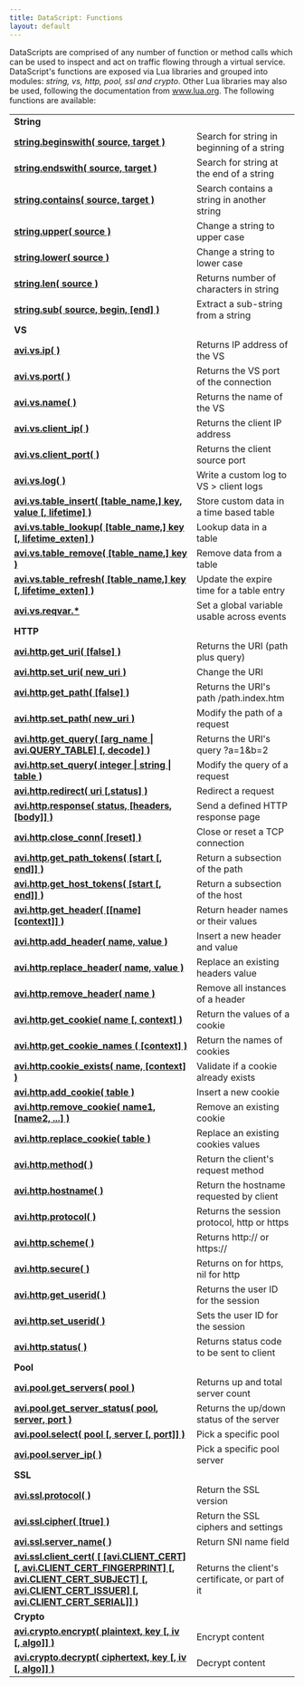 ```yaml
---
title: DataScript: Functions
layout: default
---
```

DataScripts are comprised of any number of function or method calls which can be used to inspect and act on traffic flowing through a virtual service. DataScript's functions are exposed via Lua libraries and grouped into modules: *string, vs, http, pool, ssl and crypto*. Other Lua libraries may also be used, following the documentation from <a href="http://www.lua.org">www.lua.org</a>. The following functions are available:
<table class="table table-hover"> 
 <tbody> 
  <tr> 
   <td width="426"><strong>String</strong></td> 
   <td width="274"></td> 
  </tr> 
  <tr> 
   <td width="426"><strong><a href="/datascript-string-beginswith/">string.beginswith( source, target )</a></strong></td> 
   <td width="274">Search for string in beginning of a string</td> 
  </tr> 
  <tr> 
   <td width="426"><strong><a href="/datascript-string-endswith/">string.endswith( source, target )</a></strong></td> 
   <td width="274">Search for string at the end of a string</td> 
  </tr> 
  <tr> 
   <td width="426"><strong><a href="/datascript-string-contains/">string.contains( source, target )</a></strong></td> 
   <td width="274">Search contains a string in another string</td> 
  </tr> 
  <tr> 
   <td width="426"><strong><a href="/datascript-string-upper/">string.upper( source )</a></strong></td> 
   <td width="274">Change a string to upper case</td> 
  </tr> 
  <tr> 
   <td width="426"><strong><a href="/datascript-string-lower/">string.lower( source )</a></strong></td> 
   <td width="274">Change a string to lower case</td> 
  </tr> 
  <tr> 
   <td width="426"><strong><a href="/datascript-string-len/">string.len( source )</a></strong></td> 
   <td width="274">Returns number of characters in string</td> 
  </tr> 
  <tr> 
   <td width="426"><strong><a href="/datascript-string-sub/">string.sub( source, begin, [end] )</a></strong></td> 
   <td width="274">Extract a sub-string from a string</td> 
  </tr> 
  <tr> 
   <td width="426"><b>VS</b></td> 
   <td width="274"></td> 
  </tr> 
  <tr> 
   <td width="426"><strong><a href="/datascript-avi-vs-ip/">avi.vs.ip( )</a></strong></td> 
   <td width="274">Returns IP address of the VS</td> 
  </tr> 
  <tr> 
   <td width="426"><strong><a href="/datascript-avi-vs-port/">avi.vs.port( )</a></strong></td> 
   <td width="274">Returns the VS port of the connection</td> 
  </tr> 
  <tr> 
   <td width="426"><strong><a href="/datascript-avi-vs-name/">avi.vs.name( )</a></strong></td> 
   <td width="274">Returns the name of the VS</td> 
  </tr> 
  <tr> 
   <td width="426"><strong><a href="/datascript-avi-vs-client_ip/">avi.vs.client_ip( )</a></strong></td> 
   <td width="274">Returns the client IP address</td> 
  </tr> 
  <tr> 
   <td width="426"><strong><a href="/datascript-avi-vs-client_port/">avi.vs.client_port( )</a></strong></td> 
   <td width="274">Returns the client source port</td> 
  </tr> 
  <tr> 
   <td width="426"><strong><a href="/datascript-avi-vs-log/">avi.vs.log( )</a></strong></td> 
   <td width="274">Write a custom log to VS &gt; client logs</td> 
  </tr> 
  <tr> 
   <td width="426"><strong><a href="/datascript-avi-vs-table_insert/">avi.vs.table_insert( [table_name,] key, value [, lifetime] )</a></strong></td> 
   <td width="274">Store custom data in a time based table</td> 
  </tr> 
  <tr> 
   <td width="426"><strong><a href="/datascript-avi-vs-table_lookup/">avi.vs.table_lookup( [table_name,] key [, lifetime_exten] )</a></strong></td> 
   <td width="274">Lookup data in a table</td> 
  </tr> 
  <tr> 
   <td width="426"><strong><a href="/datascript-avi-vs-table_remove/">avi.vs.table_remove( [table_name,] key )</a></strong></td> 
   <td width="274">Remove data from a table</td> 
  </tr> 
  <tr> 
   <td width="426"><strong><a href="/datascript-avi-vs-table_refresh/">avi.vs.table_refresh( [table_name,] key [, lifetime_exten] )</a></strong></td> 
   <td width="274">Update the expire time for a table entry</td> 
  </tr> 
  <tr> 
   <td width="426"><strong><a href="/datascript-avi-vs-reqvar/">avi.vs.reqvar.*</a></strong></td> 
   <td width="274">Set a global variable usable across events</td> 
  </tr> 
  <tr> 
   <td width="426"><strong> HTTP</strong></td> 
   <td width="274"></td> 
  </tr> 
  <tr> 
   <td width="426"><strong><a href="/datascript-avi-http-get_uri/">avi.http.get_uri( [false] )</a></strong></td> 
   <td width="274">Returns the URI (path plus query)</td> 
  </tr> 
  <tr> 
   <td width="426"><strong><a href="/datascript-avi-http-set_uri/">avi.http.set_uri( new_uri )</a></strong></td> 
   <td width="274">Change the URI</td> 
  </tr> 
  <tr> 
   <td width="426"><strong><a href="/datascript-avi-http-get_path/">avi.http.get_path( [false] )</a></strong></td> 
   <td width="274">Returns the URI's path /path.index.htm</td> 
  </tr> 
  <tr> 
   <td width="426"><strong><a href="/datascript-avi-http-set_path/">avi.http.set_path( new_uri )</a></strong></td> 
   <td width="274">Modify the path of a request</td> 
  </tr> 
  <tr> 
   <td width="426"><strong><a href="/datascript-avi-http-get_query/">avi.http.get_query( [arg_name | avi.QUERY_TABLE] [, decode] )</a></strong></td> 
   <td width="274">Returns the URI's query ?a=1&amp;b=2</td> 
  </tr> 
  <tr> 
   <td width="426"><strong><a href="/datascript-avi-http-set_query/">avi.http.set_query( integer | string | table )</a></strong></td> 
   <td width="274">Modify the query of a request</td> 
  </tr> 
  <tr> 
   <td width="426"><strong><a href="/datascript-avi-http-redirect/">avi.http.redirect( uri [,status] )</a></strong></td> 
   <td width="274">Redirect a request</td> 
  </tr> 
  <tr> 
   <td width="426"><strong><a href="/datascript-avi-http-response/">avi.http.response( status, [headers, [body]] )</a></strong></td> 
   <td width="274">Send a defined HTTP response page</td> 
  </tr> 
  <tr> 
   <td width="426"><strong><a href="/datascript-avi-http-close_conn/">avi.http.close_conn( [reset] )</a></strong></td> 
   <td width="274">Close or reset a TCP connection</td> 
  </tr> 
  <tr> 
   <td width="426"><strong><a href="/datascript-avi-http-get_path_tokens/">avi.http.get_path_tokens( [start [, end]] )</a></strong></td> 
   <td width="274">Return a subsection of the path</td> 
  </tr> 
  <tr> 
   <td width="426"><strong><a href="/datascript-avi-http_host_tokens/">avi.http.get_host_tokens( [start [, end]] )</a></strong></td> 
   <td width="274">Return a subsection of the host</td> 
  </tr> 
  <tr> 
   <td width="426"><strong><a href="/datascript-avi-http-get_header/">avi.http.get_header( [[name] [context]] )</a></strong></td> 
   <td width="274">Return header names or their values</td> 
  </tr> 
  <tr> 
   <td width="426"><strong><a href="/datascript-avi-http-add_header/">avi.http.add_header( name, value )</a></strong></td> 
   <td width="274">Insert a new header and value</td> 
  </tr> 
  <tr> 
   <td width="426"><strong><a href="/datascript-avi-http-replace_header/">avi.http.replace_header( name, value )</a></strong></td> 
   <td width="274">Replace an existing headers value</td> 
  </tr> 
  <tr> 
   <td width="426"><strong><a href="/datascript-avi-http-remove_header/">avi.http.remove_header( name )</a></strong></td> 
   <td width="274">Remove all instances of a header</td> 
  </tr> 
  <tr> 
   <td width="426"><strong><a href="/datascript-avi-http-get_cookie/">avi.http.get_cookie( name [, context] )</a></strong></td> 
   <td width="274">Return the values of a cookie</td> 
  </tr> 
  <tr> 
   <td width="426"><strong><a href="/datascript-avi-http-get_cookie_names/">avi.http.get_cookie_names ( [context] )</a></strong></td> 
   <td width="274">Return the names of cookies</td> 
  </tr> 
  <tr> 
   <td width="426"><strong><a href="/datascript-avi-http-cookie_exists/">avi.http.cookie_exists( name, [context] )</a></strong></td> 
   <td width="274">Validate if a cookie already exists</td> 
  </tr> 
  <tr> 
   <td width="426"><strong><a href="/datascript-avi-http-add_cookie/">avi.http.add_cookie( table )</a></strong></td> 
   <td width="274">Insert a new cookie</td> 
  </tr> 
  <tr> 
   <td width="426"><strong><a href="/datascript-avi-http-remove_cookie/">avi.http.remove_cookie( name1, [name2, ...] )</a></strong></td> 
   <td width="274">Remove an existing cookie</td> 
  </tr> 
  <tr> 
   <td width="426"><strong><a href="/datascript-avi-http-replace_cookie/">avi.http.replace_cookie( table )</a></strong></td> 
   <td width="274">Replace an existing cookies values</td> 
  </tr> 
  <tr> 
   <td width="426"><strong><a href="/datascript-avi-http-method/">avi.http.method( )</a></strong></td> 
   <td width="274">Return the client's request method</td> 
  </tr> 
  <tr> 
   <td width="426"><strong><a href="/datascript-avi-http-hostname/">avi.http.hostname( )</a></strong></td> 
   <td width="274">Return the hostname requested by client</td> 
  </tr> 
  <tr> 
   <td width="426"><strong><a href="/datascript-avi-http-protocol/">avi.http.protocol( )</a></strong></td> 
   <td width="274">Returns the session protocol, http or https</td> 
  </tr> 
  <tr> 
   <td width="426"><strong><a href="/datascript-avi-http-scheme/">avi.http.scheme( )</a></strong></td> 
   <td width="274">Returns http:// or https://</td> 
  </tr> 
  <tr> 
   <td width="426"><strong><a href="/datascript-avi-http-secure/">avi.http.secure( )</a></strong></td> 
   <td width="274">Returns on for https, nil for http</td> 
  </tr> 
  <tr> 
   <td width="426"><strong><a href="/datascript-avi-http-get_userid/">avi.http.get_userid( )</a></strong></td> 
   <td width="274">Returns the user ID for the session</td> 
  </tr> 
  <tr> 
   <td width="426"><strong><a href="/datascript-avi-http-set_userid/">avi.http.set_userid( )</a></strong></td> 
   <td width="274">Sets the user ID for the session</td> 
  </tr> 
  <tr> 
   <td width="426"><strong><a href="/datascript-avi-http-status/">avi.http.status( )</a></strong></td> 
   <td width="274">Returns status code to be sent to client</td> 
  </tr> 
  <tr> 
   <td width="426"><strong> Pool</strong></td> 
   <td width="274"></td> 
  </tr> 
  <tr> 
   <td width="426"><a href="/datascript-avi-pool-get_servers/"><strong>avi.pool.get_servers( pool )</strong></a></td> 
   <td width="274">Returns up and total server count</td> 
  </tr> 
  <tr> 
   <td width="426"><a href="/datascript-avi-pool-get_server_status/"><strong>avi.pool.get_server_status( pool, server, port )</strong></a></td> 
   <td width="274">Returns the up/down status of the server</td> 
  </tr> 
  <tr> 
   <td width="426"><strong><a href="/datascript-avi-pool-select/">avi.pool.select( pool [, server [, port]] )</a></strong></td> 
   <td width="274">Pick a specific pool</td> 
  </tr> 
  <tr> 
   <td width="426"><strong><a href="/datascript-avi-pool-server_ip/">avi.pool.server_ip( )</a></strong></td> 
   <td width="274">Pick a specific pool server</td> 
  </tr> 
  <tr> 
   <td width="426"><strong> SSL</strong></td> 
   <td width="274"></td> 
  </tr> 
  <tr> 
   <td width="426"><strong><a href="/datascript-avi-ssl-protocol/">avi.ssl.protocol( )</a></strong></td> 
   <td width="274">Return the SSL version</td> 
  </tr> 
  <tr> 
   <td width="426"><strong><a href="/datascript-avi-ssl-cipher/">avi.ssl.cipher( [true] )</a></strong></td> 
   <td width="274">Return the SSL ciphers and settings</td> 
  </tr> 
  <tr> 
   <td width="426"><strong><a href="/datascript-avi-ssl-server_name/">avi.ssl.server_name( )</a></strong></td> 
   <td width="274">Return SNI name field</td> 
  </tr> 
  <tr> 
   <td width="426"><a href="/datascript-avi-ssl-client_cert/"><strong>avi.ssl.client_cert( [ [avi.CLIENT_CERT] [, avi.CLIENT_CERT_FINGERPRINT] [, avi.CLIENT_CERT_SUBJECT] [, avi.CLIENT_CERT_ISSUER] [, avi.CLIENT_CERT_SERIAL]] )</strong></a></td> 
   <td width="274">Returns the client's certificate, or part of it</td> 
  </tr> 
  <tr> 
   <td width="426"><strong> Crypto</strong></td> 
   <td width="274"></td> 
  </tr> 
  <tr> 
   <td width="426"><strong><a href="/datascript-avi-crypto-encrypt/">avi.crypto.encrypt( plaintext, key [, iv [, algo]] )</a></strong></td> 
   <td width="274">Encrypt content</td> 
  </tr> 
  <tr> 
   <td width="426"><strong><a href="/datascript-avi-crypto-decrypt/">avi.crypto.decrypt( ciphertext, key [, iv [, algo]] )</a></strong></td> 
   <td width="274">Decrypt content</td> 
  </tr> 
 </tbody> 
</table>